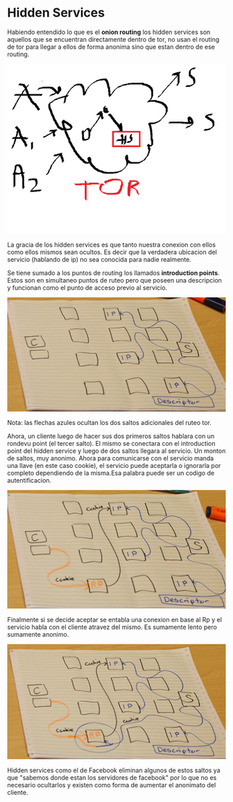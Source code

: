 # Hidden Services

Habiendo entendido lo que es el **onion routing** los hidden services son aquellos que se encuentran directamente dentro de tor, no usan el routing de tor para llegar a ellos de forma anonima sino que estan dentro de ese routing.

![Paint skillz](../../.gitbook/assets/imagen%20%2844%29.png)

La gracia de los hidden services es que tanto nuestra conexion con ellos como ellos mismos sean ocultos. Es decir que la verdadera ubicacion del servicio \(hablando de ip\) no sea conocida para nadie realmente.

Se tiene sumado a los puntos de routing los llamados **introduction points**. Estos son en simultaneo puntos de ruteo pero que poseen una descripcion y funcionan como el punto de acceso previo al servicio.

![](../../.gitbook/assets/imagen%20%2852%29.png)

Nota: las flechas azules ocultan los dos saltos adicionales del ruteo tor.

Ahora, un cliente luego de hacer sus dos primeros saltos hablara con un rondevu point \(el tercer salto\). El mismo se conectara con el introduction point del hidden service y luego de dos saltos llegara al servicio. Un monton de saltos, muy anonimo. Ahora para comunicarse con el servicio manda una llave \(en este caso cookie\), el servicio puede aceptarla o ignorarla por completo dependiendo de la misma.Esa palabra puede ser un codigo de autentificacion.

![](../../.gitbook/assets/imagen%20%2851%29.png)

Finalmente si se decide aceptar se entabla una conexion en base al Rp y el servicio habla con el cliente atravez del mismo. Es sumamente lento pero sumamente anonimo.

![](../../.gitbook/assets/imagen%20%2836%29.png)

Hidden services como el de Facebook eliminan algunos de estos saltos ya que "sabemos donde estan los servidores de facebook" por lo que no es necesario ocultarlos y existen como forma de aumentar el anonimato del cliente.

















